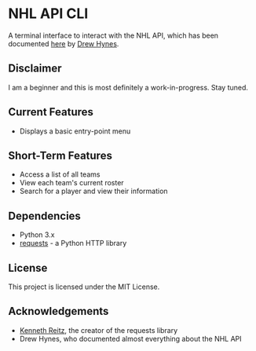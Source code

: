 # NHL API CLI

A terminal interface to interact with the NHL API, which has been documented [here](https://gitlab.com/dword4/nhlapi) by [Drew Hynes](https://gitlab.com/dword4).

## Disclaimer

I am a beginner and this is most definitely a work-in-progress. Stay tuned.

## Current Features

- Displays a basic entry-point menu

## Short-Term Features
- Access a list of all teams
- View each team's current roster
- Search for a player and view their information

## Dependencies

- Python 3.x
- [requests](http://docs.python-requests.org/en/master/) - a Python HTTP library

## License

This project is licensed under the MIT License.

## Acknowledgements

- [Kenneth Reitz](http://kennethreitz.org/), the creator of the requests library
- Drew Hynes, who documented almost everything about the NHL API